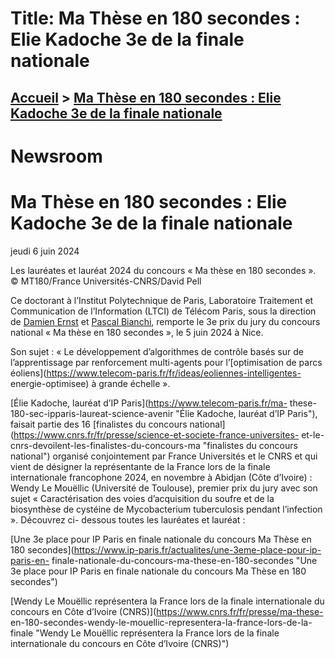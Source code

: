 # Title: Ma Thèse en 180 secondes : Elie Kadoche 3e de la finale nationale

## [Accueil](https://www.telecom-paris.fr "https://www.telecom-paris.fr") > [Ma Thèse en 180 secondes : Elie Kadoche 3e de la finale nationale](https://www.telecom-paris.fr/ma-these-180-elie-kadoche-3e-finale-nationale)

[](https://www.telecom-paris.fr/fr/accueil)

# Newsroom

# Ma Thèse en 180 secondes : Elie Kadoche 3e de la finale nationale

jeudi 6 juin 2024

Les lauréates et lauréat 2024 du concours « Ma thèse en 180 secondes ».  
© MT180/France Universités-CNRS/David Pell

Ce doctorant à l’Institut Polytechnique de Paris, Laboratoire Traitement et
Communication de l’Information (LTCI) de Télécom Paris, sous la direction de
[Damien Ernst](https://fr.wikipedia.org/wiki/Damien_Ernst "Damien Ernst") et
[Pascal Bianchi](https://www.telecom-paris.fr/pascal-bianchi "Pascal
Bianchi"), remporte le 3e prix du jury du concours national « Ma thèse en 180
secondes », le 5 juin 2024 à Nice.

Son sujet : « Le développement d’algorithmes de contrôle basés sur de
l’apprentissage par renforcement multi-agents pour l’[optimisation de parcs
éoliens](https://www.telecom-paris.fr/fr/ideas/eoliennes-intelligentes-
energie-optimisee) à grande échelle ».

[Élie Kadoche, lauréat d’IP Paris](https://www.telecom-paris.fr/ma-
these-180-sec-ipparis-laureat-science-avenir "Élie Kadoche, lauréat d’IP
Paris"), faisait partie des 16 [finalistes du concours
national](https://www.cnrs.fr/fr/presse/science-et-societe-france-universites-
et-le-cnrs-devoilent-les-finalistes-du-concours-ma "finalistes du concours
national") organisé conjointement par France Universités et le CNRS et qui
vient de désigner la représentante de la France lors de la finale
internationale francophone 2024, en novembre à Abidjan (Côte d’Ivoire) : Wendy
Le Mouëllic (Université de Toulouse), premier prix du jury avec son sujet «
Caractérisation des voies d’acquisition du soufre et de la biosynthèse de
cystéine de Mycobacterium tuberculosis pendant l’infection ». Découvrez ci-
dessous toutes les lauréates et lauréat :

[Une 3e place pour IP Paris en finale nationale du concours Ma Thèse en 180
secondes](https://www.ip-paris.fr/actualites/une-3eme-place-pour-ip-paris-en-
finale-nationale-du-concours-ma-these-en-180-secondes "Une 3e place pour IP
Paris en finale nationale du concours Ma Thèse en 180 secondes")

[Wendy Le Mouëllic représentera la France lors de la finale internationale du
concours en Côte d’Ivoire (CNRS)](https://www.cnrs.fr/fr/presse/ma-these-
en-180-secondes-wendy-le-mouellic-representera-la-france-lors-de-la-finale
"Wendy Le Mouëllic représentera la France lors de la finale internationale du
concours en Côte d’Ivoire \(CNRS\)")

